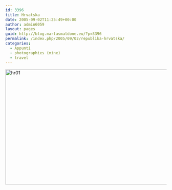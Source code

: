 ```yaml
---
id: 3396
title: Hrvatska
date: 2005-09-02T11:25:49+00:00
author: admin6059
layout: pages
guid: http://blog.martasmaldone.eu/?p=3396
permalink: /index.php/2005/09/02/republika-hrvatska/
categories:
  - Appunti
  - photographies (mine)
  - travel
---
```

[<img class="aligncenter wp-image-3397" src="http://blog.martasmaldone.eu/wp-content/uploads/2016/09/hr01.jpg" alt="hr01" width="556" height="360" srcset="http://blog.martasmaldone.eu/wp-content/uploads/2016/09/hr01.jpg 650w, http://blog.martasmaldone.eu/wp-content/uploads/2016/09/hr01-300x194.jpg 300w" sizes="(max-width: 556px) 100vw, 556px" />](http://blog.martasmaldone.eu/wp-content/uploads/2016/09/hr01.jpg)